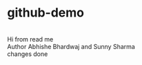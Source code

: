 # github-demo
<br>
Hi from read me 
<br>
Author Abhishe Bhardwaj  and Sunny Sharma 
<br>
changes done 
